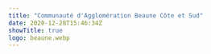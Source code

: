 ```yaml
---
title: "Communauté d'Agglomération Beaune Côte et Sud"
date: 2020-12-28T15:46:34Z
showTitle: true
logo: beaune.webp
---
```

